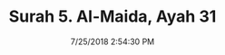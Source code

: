 ---
title       : "Surah 5. Al-Maida, Ayah 31"
date        : 7/25/2018 2:54:30 PM
draft       : false
type        : "quran"
layout      : "compare"
BookCode    : "CMP"
SurahNumber : "5"
AyahNumber  : "31"
TotalAyah   : "120"
---
